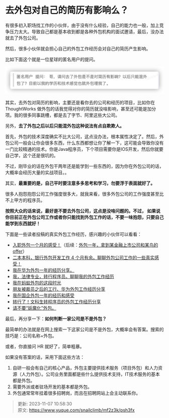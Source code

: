 # 去外包对自己的简历有影响么？

有很多初入职场找工作的小伙伴，由于没有什么经验，自己的能力也一般，加上竞争压力太大。导致自己都是基本收到都是各种外包机构的面试邀请，最后，没办法就去了外包公司。



然后，很多小伙伴就会担心自己的外包工作经历会对自己的简历产生影响。



比如下面这个就是一位星球的匿名用户的提问。



![up-40f94ce395bd3320b1c403aa641da6ba1ee.png](./img/JAcHAv852mLD0s_i/1655553144777-0e5f4e3b-8493-49ca-9a9d-0d0b159946c5-590952.png)



其实，去外包对简历的影响，主要还是看你去的公司和经历的项目，比如你在 ThoughtWorks 做外包的话我觉得对你的简历就没啥影响，甚至还可能是加分项。我的很多同事跳槽，都是去了字节、阿里这些大公司。



另外，**去了外包之后以后只能混外包这种说法有点自欺欺人。**



首先，外包的技术深度确实不比大公司，这点没办法，根本属性决定了。然后，外包公司一般会让你会很多东西，什么东西都想让你了解一下，这可能会导致你没有一门比较精通的技术。你是Java程序员，下个项目需要你是IOS开发，然后你就要自己学，这个还是很坑的。



不过，刚毕业的话在外包干两年还是能学到一些东西的，因为你在外包公司的话，大概率会经历大量的实战项目。。



其实，**最重要的是，自己平时要注意多多思考和学习，勿要浮于表面就好了。**



很多人抱怨抱怨公司工作强度很多大，就我来看，很多外包公司的工作强度甚至比不上甲方的程序员。



**按照大众的话来说，最好是不要去外包公司，这点是没啥问题的。不过， 如果说你目前正在外包公司工作或者你只能找到外包工作的话，不要一味抱怨，只要自己能学到东西就好！**



下面是一些读者投稿的真实外包工作经历，感兴趣的小伙伴可以看看：



+ [入职外包一个月的感受！](https://mp.weixin.qq.com/s/Xw4E5E2cHbEFT1VjSvMB9Q)（后续：[外包一年，拿到某金融上市公司和某鸟的 offer](https://mp.weixin.qq.com/s/i9WtR70mDuQ_19teawopew)）
+ [二本本科，银行外包开发工作 4 个月有余。聊聊外包公司工作的一些真实感受！](https://mp.weixin.qq.com/s/CXRaTN9caV1JZFhVe86pog)
+ [我在华为外包一年的经历分享。](https://mp.weixin.qq.com/s/5DJWM6cSsK3OesBNcSGTFA)
+ [我，法律专业，转行程序员。聊聊我的外包工作经历](https://mp.weixin.qq.com/s/Ujmwkre4lOwNuPPBe6UOhw)
+ [我在蚂蚁外包的这段时光](https://mp.weixin.qq.com/s/NxE1D47vSZCzMcppU_PgVw)
+ [朋友被裁员之后的工行、华为外包工作经历分享](https://mp.weixin.qq.com/s/auris11egNPWugIQJBMDRg)
+ [我在国企外包一年的经历和感受](https://mp.weixin.qq.com/s/2B9popH_HV-DjkzVQ7Pnew)
+ [转行了！文科生转程序员的外包工作经历分享](https://mp.weixin.qq.com/s/gaFtUqOSNt7UIypY1GL0jQ)
+ [请不要“妖魔化”外包。](https://mp.weixin.qq.com/s/2CfLm7wxcxSZf7-Os67goA)



最后，再分享一下：**如何判断一家公司是不是外包？**



最简单的办法就是在网上搜索一下这家公司是不是外包，大概率会有答案。搜索的技巧是：公司名称+外包。



或者，你直接问 HR 就好了，简单粗暴。



如果没有答案的话，采用下面这些方法：



1. 自研一般会有自己的核心产品，外包主要提供技术服务（项目外包）和人力资源（人力外包）。公司业务里面都是些什么提供技术支持，IT技术服务的基本都是外包。
2. 需要外派或者驻场开发的基本都是外包。
3. 外包通常常年挂着很多招聘岗，而且在招聘网站上会主动联系你。



> 更新: 2023-11-07 10:58:30  
> 原文: <https://www.yuque.com/snailclimb/mf2z3k/psh3fx>